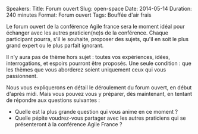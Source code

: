 Speakers:
Title: Forum ouvert
Slug: open-space
Date: 2014-05-14
Duration: 240 minutes
Format: Forum ouvert
Tags: Bouffée d'air frais

Le forum ouvert de la conférence Agile france sera le moment idéal pour échanger avec les autres praticien(ne)s de la conférence. Chaque participant pourra, s'il le souhaite, proposer des sujets, qu'il en soit le plus grand expert ou le plus parfait ignorant. 

Il n'y aura pas de thème hors sujet : toutes vos expériences, idées, interrogations, et espoirs pourront être proposés. Une seule condition : que les thèmes que vous aborderez soient uniquement ceux qui vous passionnent.

Nous vous expliquerons en détail le déroulement du forum ouvert, en début d'après midi. Mais vous pouvez vous y préparer, dès maintenant, en tentant de répondre aux questions suivantes :

* Quelle est la plus grande question qui vous anime en ce moment ? 
* Quelle pépite voudrez-vous partager avec les autres praticiens qui se présenteront à la conférence Agile France ?
